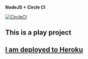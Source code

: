 **NodeJS + Circle CI**

[![CircleCI](https://circleci.com/gh/PranjalAgni/nodejs-circleci-playground.svg?style=svg)](https://circleci.com/gh/PranjalAgni/nodejs-circleci-playground)

## This is a play project

## [I am deployed to Heroku](https://sample-node-cicd.herokuapp.com/play)
